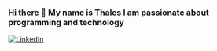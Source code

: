 ### Hi there 👋 My name is Thales I am passionate about programming and technology

[![LinkedIn](https://img.shields.io/badge/LinkedIn-Profile-blue?style=flat-square&logo=linkedin&logoColor=white&link=https://www.linkedin.com/in/thales32k/)](https://www.linkedin.com/in/thales32k/)

<!--
**thales32k0/thales32k0** is a ✨ _special_ ✨ repository because its `README.md` (this file) appears on your GitHub profile.

Here are some ideas to get you started:

- 🔭 I’m currently working on ...
- 🌱 I’m currently learning ...
- 👯 I’m looking to collaborate on ...
- 🤔 I’m looking for help with ...
- 💬 Ask me about ...
- 📫 How to reach me: ...
- 😄 Pronouns: ...
- ⚡ Fun fact: ...
-->
